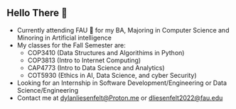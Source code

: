 ## Hello There 👋 
- Currently attending FAU 🦉 for my BA, Majoring in Computer Science and Minoring in Artificial intelligence 
- My classes for the Fall Semester are:
  * COP3410 (Data Structures and Algorithims in Python)
  * COP3813 (Intro to Internet Computing)
  * CAP4773 (Intro to Data Science and Analytics)
  * COT5930 (Ethics in  AI, Data Science, and cyber Security)
- Looking for an Internship in Software Development/Engineering or Data Science/Engineering
- Contact me at dylanliesenfelt@Proton.me or dliesenfelt2022@fau.edu
<!--
**DylanLiesenfelt/DylanLiesenfelt** is a ✨ _special_ ✨ repository because its `README.md` (this file) appears on your GitHub profile.

Here are some ideas to get you started:

- 🔭 I’m currently working on ...
- 🌱 I’m currently learning ...
- 👯 I’m looking to collaborate on ...
- 🤔 I’m looking for help with ...
- 💬 Ask me about ...
- 📫 How to reach me: ...
- 😄 Pronouns: ...
- ⚡ Fun fact: ...
-->



